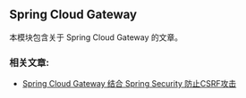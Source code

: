 ## Spring Cloud Gateway

本模块包含关于 Spring Cloud Gateway 的文章。

### 相关文章:
- [Spring Cloud Gateway 结合 Spring Security 防止CSRF攻击]()
